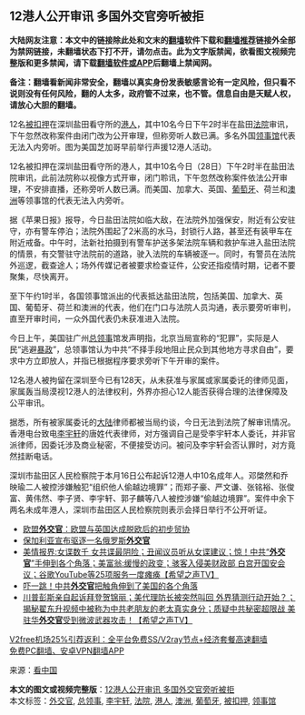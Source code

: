  <h2>12港人公开审讯 多国外交官旁听被拒</h2> <p class="notice"><b>大陆网友注意：本文中的链接除此处和文末的<a href="https://github.com/bannedbook/fanqiang" >翻墙</a>软件下载和<a href="https://github.com/killgcd/justmysocks/blob/master/README.md">翻墙推荐</a>链接外全部为禁网链接，未翻墙状态下打不开，请勿点击。此为文字版禁闻，欲看图文视频完整版和更多禁闻，请下载<a href="https://github.com/bannedbook/fanqiang">翻墙软件或APP</a>后翻墙上禁闻网。</p><p>备注：翻墙看新闻非常安全，翻墙以真实身份发表敏感言论有一定风险，但只看不说则没有任何风险，翻的人太多，政府管不过来，也不管。信息自由是天赋人权，请放心大胆的翻墙。</b></p>  <div class="entry"> <p id="conimg">12名<a href="https://www.bannedbook.org/bnews/tag/%E8%A2%AB%E6%89%A3%E6%8A%BC/" class="st_tag internal_tag" rel="tag" title="标签 被扣押 下的日志">被扣押</a>在深圳盐田看守所的<a href="https://www.bannedbook.org/bnews/tag/%e6%b8%af%e4%ba%ba/" class="st_tag internal_tag" rel="tag" title="标签 港人 下的日志">港人</a>，其中10名今日下午2时半在盐田<a href="https://www.bannedbook.org/bnews/tag/%e6%b3%95%e9%99%a2/" class="st_tag internal_tag" rel="tag" title="标签 法院 下的日志">法院</a>审讯，下午忽然改称案件由闭门改为公开审理，但称旁听人数已满。多名外国<a href="https://www.bannedbook.org/bnews/tag/%E9%A2%86%E4%BA%8B%E9%A6%86/" class="st_tag internal_tag" rel="tag" title="标签 领事馆 下的日志">领事馆</a>代表无法入内旁听。图为美国芝加哥早前举行声援12港人活动。</p> <p>12名被扣押在深圳盐田看守所的港人，其中10名今日（28日）下午2时半在盐田法院审讯，此前法院称以视像方式开审，闭门聆讯，下午忽然改称案件依法公开审理，不安排直播，还称旁听人数已满。而美国、加拿大、英国、<a href="https://www.bannedbook.org/bnews/tag/%e8%91%a1%e8%90%84%e7%89%99/" class="st_tag internal_tag" rel="tag" title="标签 葡萄牙 下的日志">葡萄牙</a>、荷兰和<a href="https://www.bannedbook.org/bnews/tag/%e6%be%b3%e6%b4%b2/" class="st_tag internal_tag" rel="tag" title="标签 澳洲 下的日志">澳洲</a>等领事馆的代表无法入内旁听。</p> <p>据《苹果日报》报导，今日盐田法院如临大敌，在法院外加强保安，附近有公安驻守，亦有警车停泊；法院外围起了2米高的水马，封锁行人路，甚至还有装甲车在附近戒备。中午时，法新社拍摄到有警车护送多架法院车辆和救护车进入盐田法院的情景，有交警驻守法院前的道路，驶入法院的车辆被逐一。同时，有警员在法院外巡逻，截查途人；场外传媒记者被要求检查证件，公安还指疫情时期，记者不要聚集，尽快离开。</p>  <p>至下午约1时半，各国领事馆派出的代表抵达盐田法院，包括美国、加拿大、英国、葡萄牙、荷兰和澳洲的代表，他们在门口与法院人员沟通，表示要旁听审判，直至开审时间，一众外国代表仍未获准进入法院。</p> <p>今日上午，美国驻广州<a href="https://www.bannedbook.org/bnews/tag/%E6%80%BB%E9%A2%86%E4%BA%8B/" class="st_tag internal_tag" rel="tag" title="标签 总领事 下的日志">总领事</a>馆发声明指，北京当局宣称的“犯罪”，实际是人民“逃避<span class='wp_keywordlink'><a href="https://www.bannedbook.org/forum11/topic276.html" title="禁片：评中国共产党的暴政" target="_blank">暴政</a></span>”，总领事馆认为中共“不择手段地阻止民众到其他地方寻求自由”，要求中方立即放人，并指已根据程序要求旁听下午开审的案件。</p> <p>12名港人被拘留在深圳至今已有128天，从未获准与家属或家属委讬的律师见面，家属轰当局漠视12港人的法律权利，外界亦担心12人能否获得合理的法律保障及公平审讯。</p>  <p>据悉，所有被家属委讬的<span class='wp_keywordlink_affiliate'><a href="https://www.bannedbook.org/" title="大陆" target="_blank">大陆</a></span>律师都被当局约谈，今日无法到法院了解审讯情况。香港电台致电<a href="https://www.bannedbook.org/bnews/tag/%E6%9D%8E%E5%AE%87%E8%BD%A9/" class="st_tag internal_tag" rel="tag" title="标签 李宇轩 下的日志">李宇轩</a>的唐姓代表律师，对方强调自己是受李宇轩本人委讬，并非官派律师，因委讬涉及商业秘密，不便接受访问。被问及李宇轩会否认罪时，对方竟然挂断电话。</p> <p>深圳市盐田区人民检察院于本月16日公布起诉12港人中10名成年人。邓棨然和乔映瑜二人被控涉嫌触犯“组织他人偷越边境罪”；而郑子豪、严文谦、张铭裕、张俊富、黄伟然、李子贤、李宇轩、郭子麟等八人被控涉嫌“偷越边境罪”。案件中余下两名未成年港人，深圳市盐田区人民检察院则表示会择日举行不公开听证。</p> <ul class='op-related-articles' title='相关阅读'> <li><a href='https://www.bannedbook.org/bnews/baitai/20201224/1454008.html' target='_blank'>欧盟<b>外交官</b>：欧盟与英国达成脱欧后的初步贸协</a></li> <li><a href='https://www.bannedbook.org/bnews/baitai/20201219/1450968.html' target='_blank'>保加利亚宣布驱逐一名俄罗斯<b>外交官</b></a></li> <li><a href='https://www.bannedbook.org/bnews/cbnews/20201215/1447758.html' target='_blank'>美情报界:女谍数千 女共谍最阴险；丑闻议员听从女谍建议；惊！中共“<b>外交官</b>”手伸到各个角落；美富翁:缓慢的政变；骇客入侵美财政部 白宫开国安会议；谷歌YouTube等25项服务一度瘫痪【希望之声TV】</a></li> <li><a href='https://www.bannedbook.org/bnews/topimagenews/20201214/1447551.html' target='_blank'>吓一跳！中共<b>外交官</b>把触角伸到了美国的各个角落</a></li> <li><a href='https://www.bannedbook.org/bnews/cbnews/20201209/1444461.html' target='_blank'>川普彭斯亲自起诉拜登贺锦丽；美代理防长被突然叫回 外界猜测行动开始？；揭秘翟东升视频中被称为中共老朋友的老太真实身分；质疑中共秘密超限战 美驻华<b>外交官</b>受到微波武器攻击！【希望之声TV】</a></li> </ul> <p class="texttj"> <a href="https://github.com/bannedbook/fanqiang/wiki/V2ray%E6%9C%BA%E5%9C%BA" target="_blank">V2free机场25%引荐返利：全平台免费SS/V2ray节点+经济套餐高速翻墙</a><br/> <a href="https://github.com/bannedbook/fanqiang/wiki/%E7%A6%81%E9%97%BB%E7%BD%91%E5%AE%89%E5%8D%93%E7%BF%BB%E5%A2%99%E6%96%B0%E9%97%BBAPP" target="_blank">免费PC翻墙、安卓VPN翻墙APP</a></p><p> 来源：<span class='wp_keywordlink_affiliate'><a href="https://www.secretchina.com/" title="看中国" target="_blank">看中国</a></span> </p> <a name='sharetosocial'></a>       <div><b>本文的图文或视频完整版</b>：<a href='https://www.bannedbook.org/bnews/cbnews/20201229/1456808.html'>12港人公开审讯 多国外交官旁听被拒</a></div>  </div><!--END ENTRY--> <div class="postfooter"> <div>本文标签：<a href="https://www.bannedbook.org/bnews/tag/%e5%a4%96%e4%ba%a4%e5%ae%98/" rel="tag">外交官</a>, <a href="https://www.bannedbook.org/bnews/tag/%E6%80%BB%E9%A2%86%E4%BA%8B/" rel="tag">总领事</a>, <a href="https://www.bannedbook.org/bnews/tag/%E6%9D%8E%E5%AE%87%E8%BD%A9/" rel="tag">李宇轩</a>, <a href="https://www.bannedbook.org/bnews/tag/%e6%b3%95%e9%99%a2/" rel="tag">法院</a>, <a href="https://www.bannedbook.org/bnews/tag/%e6%b8%af%e4%ba%ba/" rel="tag">港人</a>, <a href="https://www.bannedbook.org/bnews/tag/%e6%be%b3%e6%b4%b2/" rel="tag">澳洲</a>, <a href="https://www.bannedbook.org/bnews/tag/%e8%91%a1%e8%90%84%e7%89%99/" rel="tag">葡萄牙</a>, <a href="https://www.bannedbook.org/bnews/tag/%E8%A2%AB%E6%89%A3%E6%8A%BC/" rel="tag">被扣押</a>, <a href="https://www.bannedbook.org/bnews/tag/%E9%A2%86%E4%BA%8B%E9%A6%86/" rel="tag">领事馆</a></div>  </div><!--END POSTFOOTER--> 